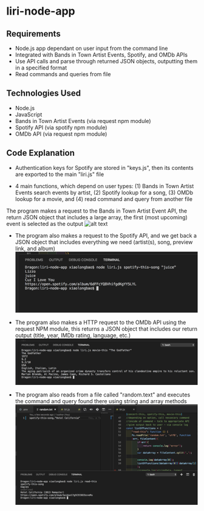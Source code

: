 # liri-node-app

## Requirements
  * Node.js app dependant on user input from the command line
  * Integrated with Bands in Town Artist Events, Spotify, and OMDb APIs
  * Use API calls and parse through returned JSON objects, outputting them in a specified format
  * Read commands and queries from file


## Technologies Used
  * Node.js
  * JavaScript
  * Bands in Town Artist Events (via request npm module)
  * Spotify API (via spotify npm module)
  * OMDb API (via request npm module)


## Code Explanation
* Authentication keys for Spotify are stored in "keys.js", then its contents are exported to the main "liri.js" file

* 4 main functions, which depend on user types: (1) Bands in Town Artist Events search events by artist, (2) Spotify lookup for a song, (3) OMDb lookup for a movie, and (4) read command and query from another file

The program makes a request to the Bands in Town Artist Event API, the return JSON object that includes a large array, the first (most upcoming) event is selected as the output
![alt text](https://raw.githubusercontent.com/gundmr/liri-node-app/images/img.png)

* The program also makes a request to the Spotify API, and we get back a JSON object that includes everything we need (artist(s), song, preview link, and album)
![GitHub Logo](/images/spotify.png)

* The program also makes a HTTP request to the OMDb API using the request NPM module, this returns a JSON object that includes our return output (title, year, IMDb rating, language, etc.)
![GitHub Logo](/images/movie.png)

* The program also reads from a file called "random.text" and executes the command and query found there using string and array methods
![GitHub Logo](/images/readThis.png)

